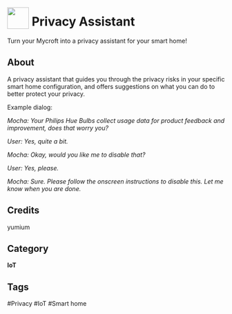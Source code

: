 # <img src="https://raw.githack.com/FortAwesome/Font-Awesome/master/svgs/solid/user-lock.svg" card_color="#9A0F90" width="50" height="50" style="vertical-align:bottom"/> Privacy Assistant
Turn your Mycroft into a privacy assistant for your smart home!

## About
A privacy assistant that guides you through the privacy risks in your specific smart home configuration, and offers suggestions on what you can do to better protect your privacy.

Example dialog:

*Mocha: Your Philips Hue Bulbs collect usage data for product feedback and improvement, does that worry you?*

*User: Yes, quite a bit.*

*Mocha: Okay, would you like me to disable that?*

*User: Yes, please.*

*Mocha: Sure. Please follow the onscreen instructions to disable this. Let me know when you are done.*

## Credits
yumium

## Category
**IoT**

## Tags
#Privacy
#IoT
#Smart home